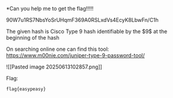 *Can you help me to get the flag!!!!!


$9$0W7u1RS7NbsYoSrUHqmF369A0RSLxdVs4EcyK8LbwFn/C1h

The given hash is Cisco Type 9 hash identifiable by the \$9\$  at the beginning of the hash

On searching online one can find this tool:  https://www.m00nie.com/juniper-type-9-password-tool/

![[Pasted image 20250613102857.png]]

Flag:

`flag{easypeasy}`